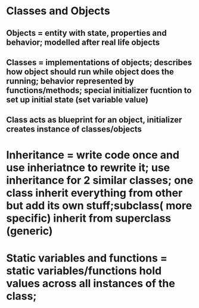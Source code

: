 # Classes and Objects
## Objects = entity with state, properties and behavior; modelled after real life objects
## Classes = implementations of objects; describes how object should run while object does the running; behavior represented by functions/methods; special initializer fucntion to set up initial state (set variable value)
## Class acts as blueprint for an object, initializer creates instance of classes/objects
# Inheritance = write code once and use inheriatnce to rewrite it; use inheritance for 2 similar classes; one class inherit everything from other but add its own stuff;subclass( more specific) inherit from superclass (generic)
# Static variables and functions = static variables/functions hold values across all instances of the class;
